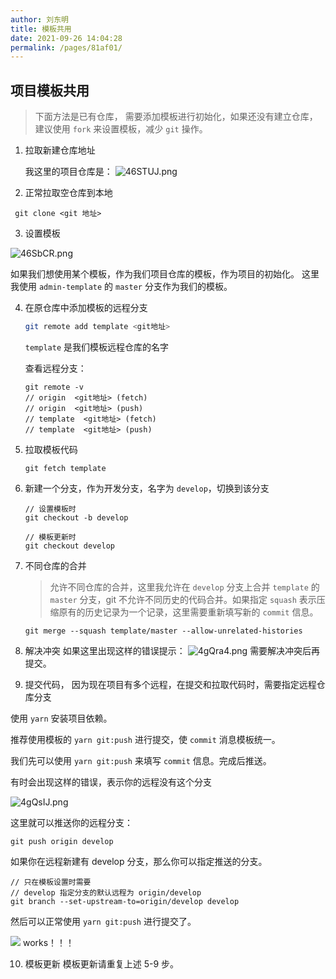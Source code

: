 ```yaml
---
author: 刘东明
title: 模板共用
date: 2021-09-26 14:04:28
permalink: /pages/81af01/
---
```


## 项目模板共用

> 下面方法是已有仓库， 需要添加模板进行初始化，如果还没有建立仓库，建议使用 `fork` 来设置模板，减少 `git` 操作。

1. 拉取新建仓库地址

   我这里的项目仓库是：
   ![46STUJ.png](https://z3.ax1x.com/2021/09/26/46STUJ.png)

2. 正常拉取空仓库到本地

```
 git clone <git 地址>
```

3. 设置模板

![46SbCR.png](https://z3.ax1x.com/2021/09/26/46SbCR.png)

如果我们想使用某个模板，作为我们项目仓库的模板，作为项目的初始化。
这里我使用 `admin-template` 的 `master` 分支作为我们的模板。

4. 在原仓库中添加模板的远程分支

   ```bash
   git remote add template <git地址>
   ```

   `template` 是我们模板远程仓库的名字

   查看远程分支：

   ```
   git remote -v
   // origin  <git地址> (fetch)
   // origin  <git地址> (push)
   // template  <git地址> (fetch)
   // template  <git地址> (push)

   ```

5. 拉取模板代码

   ```
   git fetch template
   ```

6. 新建一个分支，作为开发分支，名字为 `develop`，切换到该分支

   ```
   // 设置模板时
   git checkout -b develop

   // 模板更新时
   git checkout develop
   ```

7. 不同仓库的合并

   > 允许不同仓库的合并，这里我允许在 `develop` 分支上合并 `template` 的 `master` 分支，git 不允许不同历史的代码合并。如果指定 `squash` 表示压缩原有的历史记录为一个记录，这里需要重新填写新的 `commit` 信息。

   ```
   git merge --squash template/master --allow-unrelated-histories
   ```

8. 解决冲突
   如果这里出现这样的错误提示：
   ![4gQra4.png](https://z3.ax1x.com/2021/09/27/4gQra4.png)
   需要解决冲突后再提交。

9. 提交代码， 因为现在项目有多个远程，在提交和拉取代码时，需要指定远程仓库分支

使用 `yarn` 安装项目依赖。

推荐使用模板的 `yarn git:push` 进行提交，使 `commit` 消息模板统一。

我们先可以使用 `yarn git:push` 来填写 `commit` 信息。完成后推送。

有时会出现这样的错误，表示你的远程没有这个分支

![4gQsIJ.png](https://z3.ax1x.com/2021/09/27/4gQsIJ.png)

这里就可以推送你的远程分支：

```
git push origin develop
```

如果你在远程新建有 develop 分支，那么你可以指定推送的分支。

```
// 只在模板设置时需要
// develop 指定分支的默认远程为 origin/develop
git branch --set-upstream-to=origin/develop develop

```

然后可以正常使用 `yarn git:push` 进行提交了。

![](https://z3.ax1x.com/2021/09/26/46S759.png)
works！！！

10. 模板更新 模板更新请重复上述 5-9 步。
